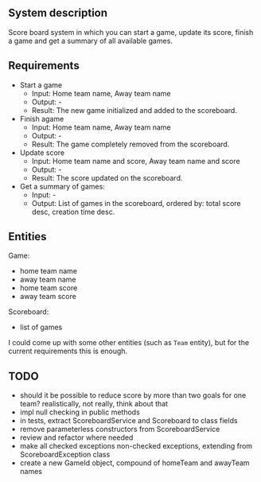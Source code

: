 ## System description

Score board system in which you can start a game, update its score, finish a game and get a summary of all available games.

## Requirements

- Start a game
  - Input: Home team name, Away team name
  - Output: -
  - Result: The new game initialized and added to the scoreboard. 
- Finish agame
  - Input: Home team name, Away team name
  - Output: -
  - Result: The game completely removed from the scoreboard.
- Update score
  - Input: Home team name and score, Away team name and score
  - Output: -
  - Result: The score updated on the scoreboard.
- Get a summary of games:
  - Input: -
  - Output: List of games in the scoreboard, ordered by: total score desc, creation time desc.

## Entities

Game:
- home team name
- away team name
- home team score
- away team score

Scoreboard:
- list of games

I could come up with some other entities (such as `Team` entity), but for the current requirements this is enough.

## TODO

- should it be possible to reduce score by more than two goals for one team? realistically, not really, think about that
- impl null checking in public methods
- in tests, extract ScoreboardService and Scoreboard to class fields
- remove parameterless constructors from ScoreboardService
- review and refactor where needed
- make all checked exceptions non-checked exceptions, extending from ScoreboardException class
- create a new GameId object, compound of homeTeam and awayTeam names
